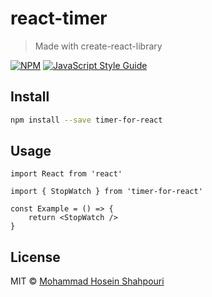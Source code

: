 # react-timer

> Made with create-react-library

[![NPM](https://img.shields.io/npm/v/react-timer.svg)](https://www.npmjs.com/package/react-timer) [![JavaScript Style Guide](https://img.shields.io/badge/code_style-standard-brightgreen.svg)](https://standardjs.com)

## Install

```bash
npm install --save timer-for-react
```

## Usage

```tsx
import React from 'react'

import { StopWatch } from 'timer-for-react'

const Example = () => {  
    return <StopWatch />  
}
```

## License

MIT © [Mohammad Hosein Shahpouri](https://github.com/Mohammad-Hosein-Shahpouri)
